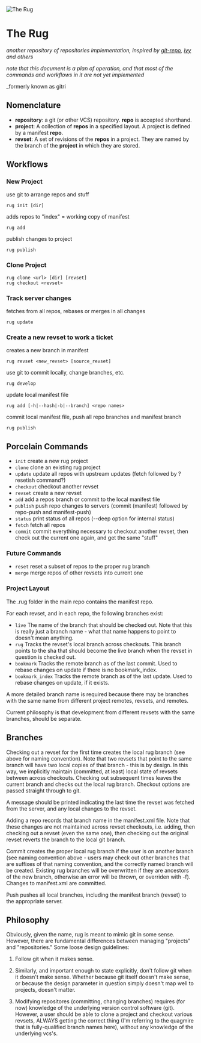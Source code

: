 ![The Rug](/abstrakraft/rug/raw/master/documentation/logo.png)
# The Rug #
_another repository of repositories implementation, inspired by [git-repo](http://code.google.com/p/git-repo), [ivy](http://ant.apache.org/ivy/) and others_

_note that this document is a plan of operation, and that most of the commands and workflows in it are not yet implemented_

_formerly known as gitri

## Nomenclature ##
- __repository__: a git (or other VCS) repository.  __repo__ is accepted shorthand.
- __project__: A collection of __repos__ in a specified layout.  A project is defined by a manifest __repo__.
- __revset__: A set of revisions of the __repos__ in a project.  They are named by the branch of the __project__ in which they are stored.

## Workflows ##

### New Project ####
use git to arrange repos and stuff

	rug init [dir]

adds repos to "index" = working copy of manifest

	rug add

publish changes to project

	rug publish

### Clone Project ###

	rug clone <url> [dir] [revset]
	rug checkout <revset>

### Track server changes ###
fetches from all repos, rebases or merges in all changes

	rug update

### Create a new revset to work a ticket ###
creates a new branch in manifest

	rug revset <new_revset> [source_revset]

use git to commit locally, change branches, etc.

	rug develop

update local manifest file

	rug add [-h|--hash|-b|--branch] <repo names>

commit local manifest file, push all repo branches and manifest branch

	rug publish

## Porcelain Commands ##
- `init` create a new rug project
- `clone` clone an existing rug project
- `update` update all repos with upstream updates (fetch followed by ?resetish command?)
- `checkout` checkout another revset
- `revset` create a new revset
- `add` add a repos branch or commit to the local manifest file
- `publish` push repo changes to servers (commit (manifest) followed by repo-push and manifest-push)
- `status` print status of all repos (--deep option for internal status)
- `fetch` fetch all repos
- `commit` commit everything necessary to checkout another revset, then check out the current one again, and get the same "stuff"

### Future Commands ###
- `reset` reset a subset of repos to the proper rug branch
- `merge` merge repos of other revsets into current one

### Project Layout ###
The .rug folder in the main repo contains the manifest repo.

For each revset, and in each repo, the following branches exist:

- `live` The name of the branch that should be checked out.  Note that this is really just a branch name - what that name happens to point to doesn't mean anything.
- `rug` Tracks the revset's local branch across checkouts.  This branch points to the sha that should become the live branch when the revset in question is checked out.
- `bookmark` Tracks the remote branch as of the last commit.  Used to rebase changes on update if there is no bookmark_index.
- `bookmark_index` Tracks the remote branch as of the last update.  Used to rebase changes on update, if it exists.

A more detailed branch name is required because there may be branches with the same name from different project remotes, revsets, and remotes.

Current philosophy is that development from different revsets with the same branches, should be separate.

## Branches ##
Checking out a revset for the first time creates the local rug branch (see above for naming convention).  Note that
two revsets that point to the same branch will have two local copies of that branch - this is by design.  In this way,
we implicitly maintain (committed, at least) local state of revsets between across checkouts.
Checking out subsequent times leaves the current branch and checks out the local rug branch.  Checkout options are passed straight
through to git.

A message should be printed indicating the last time the revset was fetched from the server, and any local changes to the revset.

Adding a repo records that branch name in the manifest.xml file.  Note that these changes are not maintained across revset checkouts, i.e.
adding, then checking out a revset (even the same one), then checking out the original revset reverts the branch to the local git branch.

Commit creates the proper local rug branch if the user is on another branch (see naming convention above - users may check out other
branches that are suffixes of that naming convention, and the correctly named branch will be created.  Existing rug branches will be
overwritten if they are ancestors of the new branch, otherwise an error will be thrown, or overriden with -f).  Changes to manifest.xml
are committed.

Push pushes all local branches, including the manifest branch (revset) to the appropriate server.

## Philosophy ##
Obviously, given the name, rug is meant to mimic git in some sense.  However, there are fundamental differences between managing "projects" and "repositories."
Some loose design guidelines:

1. Follow git when it makes sense.

2. Similarly, and important enough to state explicitly, don't follow git when it doesn't make sense.  Whether because git itself doesn't make sense, or because the design parameter in question simply doesn't map well to projects, doesn't matter.

3. Modifying repositores (committing, changing branches) requires (for now) knowledge of the underlying version control software (git).  However, a user should be able to clone a project and checkout various revsets, ALWAYS getting the correct thing (I'm referring to the quagmire that is fully-qualified branch names here), without any knowledge of the underlying vcs's.
